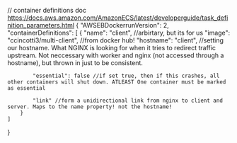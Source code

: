 // container definitions doc https://docs.aws.amazon.com/AmazonECS/latest/developerguide/task_definition_parameters.html
{
    "AWSEBDockerrunVersion": 2,
    "containerDefinitions": [
        {
            "name": "client",  //arbirtary, but its for us
            "image": "ccincotti3/multi-client", //from docker hub!
            "hostname": "client", //setting our hostname. What NGINX is looking for when it tries to redirect traffic upstream. Not neccessary with worker and nginx (not accessed through a hostname), but thrown in just to be consistent.

            "essential": false //if set true, then if this crashes, all other containers will shut down. ATLEAST One container must be marked as essential

            "link" //form a unidirectional link from nginx to client and server. Maps to the name property! not the hostname!
        }
    ]
}